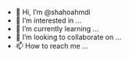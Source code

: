 - 👋 Hi, I’m @shahoahmdi
- 👀 I’m interested in ...
- 🌱 I’m currently learning ...
- 💞️ I’m looking to collaborate on ...
- 📫 How to reach me ...

<!---
shahoahmdi/shahoahmdi is a ✨ special ✨ repository because its `README.md` (this file) appears on your GitHub profile.
You can click the Preview link to take a look at your changes.
--->

